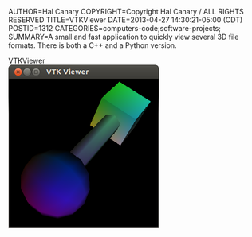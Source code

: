 AUTHOR=Hal Canary
COPYRIGHT=Copyright Hal Canary / ALL RIGHTS RESERVED
TITLE=VTKViewer
DATE=2013-04-27 14:30:21-05:00 (CDT)
POSTID=1312
CATEGORIES=computers-code;software-projects;
SUMMARY=A small and fast application to quickly view several 3D file formats.  There is both a C++ and a Python version.

[VTKViewer](https://github.com/HalCanary/vtkviewer)  
![Screenshot of VTKViewer](/images/barbell.png)

